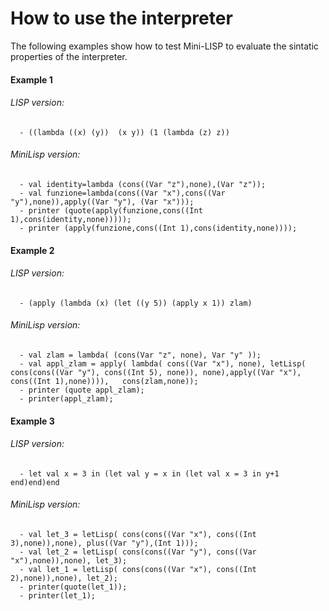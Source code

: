 # How to use the interpreter
The following examples show how to test Mini-LISP to evaluate the sintatic properties of the interpreter.

#### Example 1
###### LISP version:
```
  - ((lambda ((x) (y))  (x y)) (1 (lambda (z) z)) 
```
###### MiniLisp version:
```
  - val identity=lambda (cons((Var "z"),none),(Var "z"));
  - val funzione=lambda(cons((Var "x"),cons((Var "y"),none)),apply((Var "y"), (Var "x")));
  - printer (quote(apply(funzione,cons((Int 1),cons(identity,none)))));
  - printer (apply(funzione,cons((Int 1),cons(identity,none))));
```

#### Example 2
###### LISP version:
```
  - (apply (lambda (x) (let ((y 5)) (apply x 1)) zlam)
```
###### MiniLisp version:
```
  - val zlam = lambda( (cons(Var "z", none), Var "y" ));
  - val appl_zlam = apply( lambda( cons((Var "x"), none), letLisp( cons(cons((Var "y"), cons((Int 5), none)), none),apply((Var "x"), cons((Int 1),none)))),   cons(zlam,none));
  - printer (quote appl_zlam);
  - printer(appl_zlam);
```

#### Example 3
###### LISP version:
```
  - let val x = 3 in (let val y = x in (let val x = 3 in y+1 end)end)end
```
###### MiniLisp version:
```
  - val let_3 = letLisp( cons(cons((Var "x"), cons((Int 3),none)),none), plus((Var "y"),(Int 1)));
  - val let_2 = letLisp( cons(cons((Var "y"), cons((Var "x"),none)),none), let_3);
  - val let_1 = letLisp( cons(cons((Var "x"), cons((Int 2),none)),none), let_2);
  - printer(quote(let_1));
  - printer(let_1);
```

